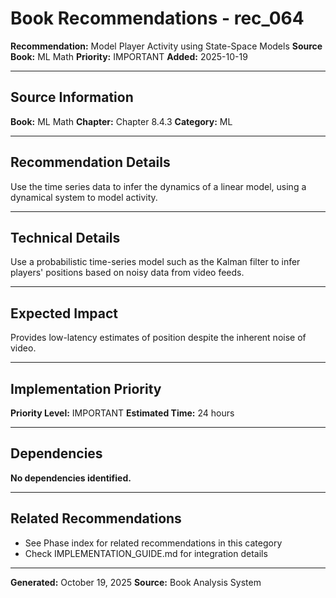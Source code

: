 # Book Recommendations - rec_064

**Recommendation:** Model Player Activity using State-Space Models
**Source Book:** ML Math
**Priority:** IMPORTANT
**Added:** 2025-10-19

---

## Source Information

**Book:** ML Math
**Chapter:** Chapter 8.4.3
**Category:** ML

---

## Recommendation Details

Use the time series data to infer the dynamics of a linear model, using a dynamical system to model activity.

---

## Technical Details

Use a probabilistic time-series model such as the Kalman filter to infer players' positions based on noisy data from video feeds.

---

## Expected Impact

Provides low-latency estimates of position despite the inherent noise of video.

---

## Implementation Priority

**Priority Level:** IMPORTANT
**Estimated Time:** 24 hours

---

## Dependencies

**No dependencies identified.**

---

## Related Recommendations

- See Phase index for related recommendations in this category
- Check IMPLEMENTATION_GUIDE.md for integration details

---

**Generated:** October 19, 2025
**Source:** Book Analysis System
